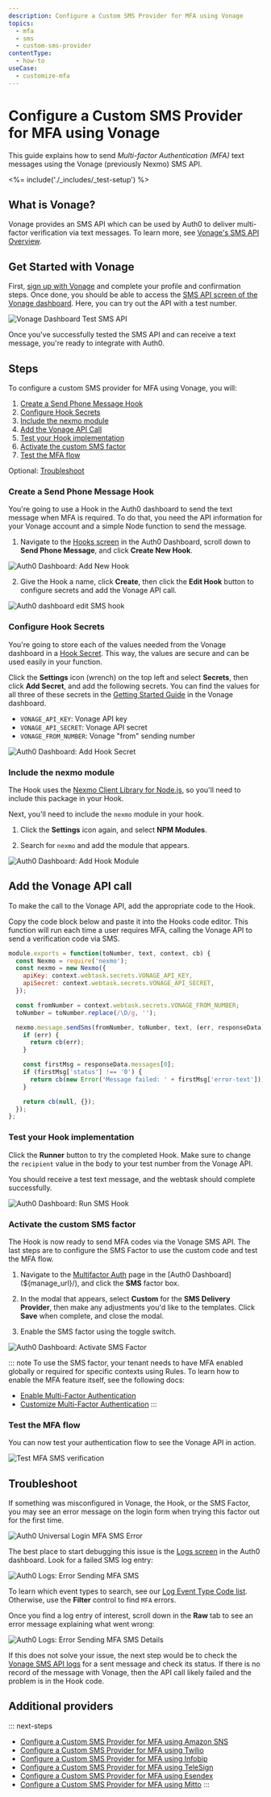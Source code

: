 ```yaml
---
description: Configure a Custom SMS Provider for MFA using Vonage
topics:
  - mfa
  - sms
  - custom-sms-provider
contentType:
  - how-to
useCase:
  - customize-mfa
---
```

# Configure a Custom SMS Provider for MFA using Vonage

This guide explains how to send <dfn data-key="multifactor-authentication">Multi-factor Authentication (MFA)</dfn> text messages using the Vonage (previously Nexmo) SMS API.

<%= include('./_includes/_test-setup') %>

## What is Vonage?

Vonage provides an SMS API which can be used by Auth0 to deliver multi-factor verification via text messages. To learn more, see [Vonage's SMS API Overview](https://www.vonage.com/communications-apis/sms/).

## Get Started with Vonage

First, [sign up with Vonage](https://dashboard.nexmo.com/sign-up) and complete your profile and confirmation steps. Once done, you should be able to access the [SMS API screen of the Vonage dashboard](https://dashboard.nexmo.com/getting-started/sms). Here, you can try out the API with a test number.

![Vonage Dashboard Test SMS API](/media/articles/mfa/01-guide-vonage-dashboard-sms-api-test.png)

Once you've successfully tested the SMS API and can receive a text message, you're ready to integrate with Auth0.

## Steps

To configure a custom SMS provider for MFA using Vonage, you will:

1. [Create a Send Phone Message Hook](#create-a-send-phone-message-hook)
2. [Configure Hook Secrets](#configure-hook-secrets)
3. [Include the nexmo module](#include-the-nexmo-module)
4. [Add the Vonage API Call](#add-the-vonage-api-call)
5. [Test your Hook implementation](#test-your-hook-implementation)
6. [Activate the custom SMS factor](#activate-the-custom-sms-factor)
7. [Test the MFA flow](#test-the-mfa-flow)

Optional: [Troubleshoot](#troubleshoot)

### Create a Send Phone Message Hook

You're going to use a Hook in the Auth0 dashboard to send the text message when MFA is required. To do that, you need the API information for your Vonage account and a simple Node function to send the message.

1. Navigate to the [Hooks screen](${manage_url}/#/hooks) in the Auth0 Dashboard, scroll down to **Send Phone Message**, and click **Create New Hook**.

![Auth0 Dashboard: Add New Hook](/media/articles/mfa/02-guide-auth0-add-new-hook.png)

2. Give the Hook a name, click **Create**, then click the **Edit Hook** button to configure secrets and add the Vonage API call.

![Auth0 dashboard edit SMS hook](/media/articles/mfa/03-guide-auth0-edit-new-sms-hook.png)

### Configure Hook Secrets

You're going to store each of the values needed from the Vonage dashboard in a [Hook Secret](/hooks/secrets). This way, the values are secure and can be used easily in your function.

Click the **Settings** icon (wrench) on the top left and select **Secrets**, then click **Add Secret**, and add the following secrets. You can find the values for all three of these secrets in the [Getting Started Guide](https://dashboard.nexmo.com/getting-started-guide) in the Vonage dashboard.

* `VONAGE_API_KEY`: Vonage API key
* `VONAGE_API_SECRET`: Vonage API secret
* `VONAGE_FROM_NUMBER`: Vonage "from" sending number

![Auth0 Dashboard: Add Hook Secret](/media/articles/mfa/04-guide-auth0-add-hook-secrets.png)

### Include the nexmo module

The Hook uses the [Nexmo Client Library for Node.js](https://aws.amazon.com/sdk-for-node-js/), so you'll need to include this package in your Hook.

Next, you'll need to include the `nexmo` module in your hook.

1. Click the **Settings** icon again, and select **NPM Modules**. 

2. Search for `nexmo` and add the module that appears.

![Auth0 Dashboard: Add Hook Module](/media/articles/mfa/05-guide-auth0-add-nexmo-module.png)

## Add the Vonage API call

To make the call to the Vonage API, add the appropriate code to the Hook.

Copy the code block below and paste it into the Hooks code editor. This function will run each time a user requires MFA, calling the Vonage API to send a verification code via SMS.

```js
module.exports = function(toNumber, text, context, cb) {
  const Nexmo = require('nexmo');
  const nexmo = new Nexmo({
    apiKey: context.webtask.secrets.VONAGE_API_KEY,
    apiSecret: context.webtask.secrets.VONAGE_API_SECRET,
  });

  const fromNumber = context.webtask.secrets.VONAGE_FROM_NUMBER;
  toNumber = toNumber.replace(/\D/g, '');

  nexmo.message.sendSms(fromNumber, toNumber, text, (err, responseData) => {
    if (err) {
      return cb(err);
    }

    const firstMsg = responseData.messages[0];
    if (firstMsg['status'] !== '0') {
      return cb(new Error('Message failed: ' + firstMsg['error-text']));
    }

    return cb(null, {});
  });
};
```

### Test your Hook implementation

Click the **Runner** button to try the completed Hook. Make sure to change the `recipient` value in the body to your test number from the Vonage API.

You should receive a test text message, and the webtask should complete successfully.

![Auth0 Dashboard: Run SMS Hook](/media/articles/mfa/06-guide-auth0-run-sms-hook.png)

### Activate the custom SMS factor

The Hook is now ready to send MFA codes via the Vonage SMS API. The last steps are to configure the SMS Factor to use the custom code and test the MFA flow.

1. Navigate to the [Multifactor Auth](${manage_url}/#/mfa) page in the [Auth0 Dashboard](${manage_url}/), and click the **SMS** factor box.

2. In the modal that appears, select **Custom** for the **SMS Delivery Provider**, then make any adjustments you'd like to the templates. Click **Save** when complete, and close the modal.

3. Enable the SMS factor using the toggle switch.

![Auth0 Dashboard: Activate SMS Factor](/media/articles/mfa/07-guide-auth0-activate-sms-factor.png)

::: note
To use the SMS factor, your tenant needs to have MFA enabled globally or required for specific contexts using Rules. To learn how to enable the MFA feature itself, see the following docs:

- [Enable Multi-Factor Authentication](/mfa/guides/enable-mfa)
- [Customize Multi-Factor Authentication](/mfa/guides/customize-mfa-universal-login)
:::

### Test the MFA flow

You can now test your authentication flow to see the Vonage API in action.

![Test MFA SMS verification](/media/articles/mfa/08-guide-test-sms-verification.png)

## Troubleshoot

If something was misconfigured in Vonage, the Hook, or the SMS Factor, you may see an error message on the login form when trying this factor out for the first time.

![Auth0 Universal Login MFA SMS Error](/media/articles/mfa/09-guide-login-sms-error-message.png)

The best place to start debugging this issue is the [Logs screen](${manage_url}/#/logs) in the Auth0 dashboard. Look for a failed SMS log entry:

![Auth0 Logs: Error Sending MFA SMS](/media/articles/mfa/10-guide-auth0-log-sms-error.png)

To learn which event types to search, see our [Log Event Type Code list](/logs/references/log-event-type-codes). Otherwise, use the **Filter** control to find `MFA` errors.

Once you find a log entry of interest, scroll down in the **Raw** tab to see an error message explaining what went wrong:

![Auth0 Logs: Error Sending MFA SMS Details](/media/articles/mfa/11-guide-auth0-log-sms-error-details.png)

If this does not solve your issue, the next step would be to check the [Vonage SMS API logs](https://dashboard.nexmo.com/sms) for a sent message and check its status. If there is no record of the message with Vonage, then the API call likely failed and the problem is in the Hook code.

## Additional providers

::: next-steps
* [Configure a Custom SMS Provider for MFA using Amazon SNS](/mfa/send-phone-message-hook-amazon-sns)
* [Configure a Custom SMS Provider for MFA using Twilio](/mfa/send-phone-message-hook-twilio)
* [Configure a Custom SMS Provider for MFA using Infobip](/mfa/send-phone-message-hook-infobip)
* [Configure a Custom SMS Provider for MFA using TeleSign](/mfa/send-phone-message-hook-telesign)
* [Configure a Custom SMS Provider for MFA using Esendex](/mfa/send-phone-message-hook-esendex)
* [Configure a Custom SMS Provider for MFA using Mitto](/mfa/send-phone-message-hook-mitto)
:::
